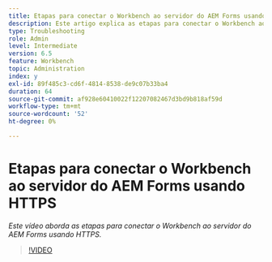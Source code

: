 ```yaml
---
title: Etapas para conectar o Workbench ao servidor do AEM Forms usando HTTPS
description: Este artigo explica as etapas para conectar o Workbench ao servidor do AEM Forms por SSL (usando HTTPS)
type: Troubleshooting
role: Admin
level: Intermediate
version: 6.5
feature: Workbench
topic: Administration
index: y
exl-id: 89f485c3-cd6f-4814-8538-de9c07b33ba4
duration: 64
source-git-commit: af928e60410022f12207082467d3bd9b818af59d
workflow-type: tm+mt
source-wordcount: '52'
ht-degree: 0%

---
```


# Etapas para conectar o Workbench ao servidor do AEM Forms usando HTTPS

*Este vídeo aborda as etapas para conectar o Workbench ao servidor do AEM Forms usando HTTPS.*

>[!VIDEO](https://video.tv.adobe.com/v/335482?quality=12&learn=on)
